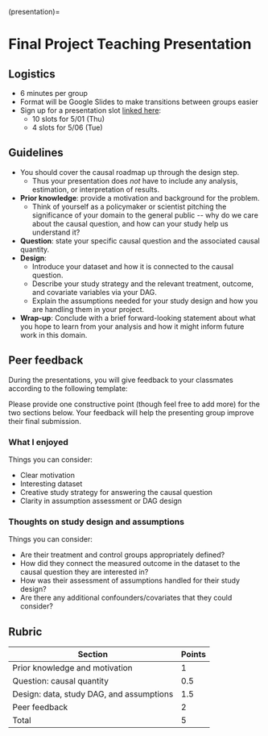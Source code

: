 (presentation)=
# Final Project Teaching Presentation

## Logistics

- 6 minutes per group
- Format will be Google Slides to make transitions between groups easier
- Sign up for a presentation slot [linked here](https://docs.google.com/spreadsheets/d/1sl4H-FZpdZxEXRPovYajXtZY7UwCduaavG1TpA-oiHc/edit?usp=sharing):
    - 10 slots for 5/01 (Thu)
    - 4 slots for 5/06 (Tue)


## Guidelines

- You should cover the causal roadmap up through the design step.
    - Thus your presentation does *not* have to include any analysis, estimation, or interpretation of results.
- **Prior knowledge**: provide a motivation and background for the problem.
    - Think of yourself as a policymaker or scientist pitching the significance of your domain to the general public -- why do we care about the causal question, and how can your study help us understand it?
- **Question**: state your specific causal question and the associated causal quantity.
- **Design**:
    - Introduce your dataset and how it is connected to the causal question.
    - Describe your study strategy and the relevant treatment, outcome, and covariate variables via your DAG.
    - Explain the assumptions needed for your study design and how you are handling them in your project.
- **Wrap-up**: Conclude with a brief forward-looking statement about what you hope to learn from your analysis and how it might inform future work in this domain.


## Peer feedback

During the presentations, you will give feedback to your classmates according to the following template:

Please provide one constructive point (though feel free to add more) for the two sections below. Your feedback will help the presenting group improve their final submission.

### What I enjoyed

Things you can consider:
- Clear motivation
- Interesting dataset
- Creative study strategy for answering the causal question
- Clarity in assumption assessment or DAG design

### Thoughts on study design and assumptions

Things you can consider:
- Are their treatment and control groups appropriately defined?
- How did they connect the measured outcome in the dataset to the causal question they are interested in?
- How was their assessment of assumptions handled for their study design?
- Are there any additional confounders/covariates that they could consider?

## Rubric

| Section | Points |
|------------------------------------|-------|
| Prior knowledge and motivation | 1 |
| Question: causal quantity | 0.5 |
| Design: data, study DAG, and assumptions | 1.5 |
| Peer feedback | 2 |
| Total | 5 |
